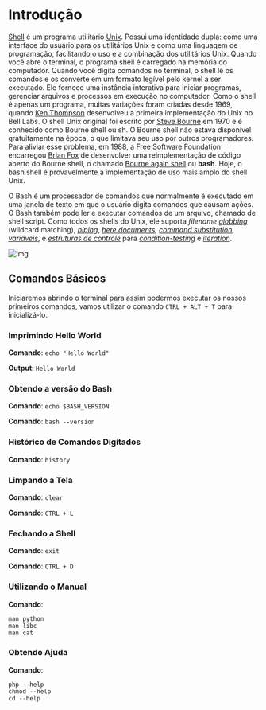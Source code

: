 # Introdução

[Shell](https://en.wikipedia.org/wiki/Shell_(computing)) é um programa utilitário [Unix](https://en.wikipedia.org/wiki/Unix). Possui uma identidade dupla: como uma interface do usuário para os utilitários Unix e como uma linguagem de programação, facilitando o uso e a combinação dos utilitários Unix. Quando você abre o terminal, o programa shell é carregado na memória do computador. Quando você digita comandos no terminal, o shell lê os comandos e os converte em um formato legível pelo kernel a ser executado. Ele fornece uma instância interativa para iniciar programas, gerenciar arquivos e processos em execução no computador. Como o shell é apenas um programa, muitas variações foram criadas desde 1969, quando [Ken Thompson](https://en.wikipedia.org/wiki/Ken_Thompson) desenvolveu a primeira implementação do Unix no Bell Labs. O shell Unix original foi escrito por [Steve Bourne](https://en.wikipedia.org/wiki/Stephen_R._Bourne) em 1970 e é conhecido como Bourne shell ou sh. O Bourne shell não estava disponível gratuitamente na época, o que limitava seu uso por outros programadores. Para aliviar esse problema, em 1988, a Free Software Foundation encarregou [Brian Fox](https://en.wikipedia.org/wiki/Brian_Fox_(computer_programmer)) de desenvolver uma reimplementação de código aberto do Bourne shell, o chamado [Bourne again shell](https://en.wikipedia.org/wiki/Bash_(Unix_shell)) ou **bash**. Hoje, o bash shell é provavelmente a implementação de uso mais amplo do shell Unix.

O Bash é um processador de comandos que normalmente é executado em uma janela de texto em que o usuário digita comandos que causam ações. O Bash também pode ler e executar comandos de um arquivo, chamado de shell script. Como todos os shells do Unix, ele suporta *filename [globbing](https://en.wikipedia.org/wiki/Glob_(programming))* (wildcard matching), *[piping](https://en.wikipedia.org/wiki/Pipeline_(Unix))*, *[here documents](https://en.wikipedia.org/wiki/Here_document)*, *[command substitution](https://en.wikipedia.org/wiki/Command_substitution)*, *[variáveis](https://en.wikipedia.org/wiki/Variable_(programming))*, e *[estruturas de controle](https://en.wikipedia.org/wiki/Control_flow)* para *[condition-testing](https://en.wikipedia.org/wiki/Conditional_(programming))* e *[iteration](https://en.wikipedia.org/wiki/Iteration)*.

![img](https://i.ibb.co/nj2LVTf/shell.png)

## Comandos Básicos

Iniciaremos abrindo o terminal para assim podermos executar os nossos primeiros comandos, vamos utilizar o comando `CTRL + ALT + T` para inicializá-lo.

### Imprimindo Hello World

**Comando**: `echo "Hello World"`

**Output**: `Hello World`

### Obtendo a versão do Bash

**Comando**: `echo $BASH_VERSION`

**Comando**: `bash --version`

### Histórico de Comandos Digitados

**Comando**: `history`

### Limpando a Tela

**Comando**: `clear` 

**Comando**: `CTRL + L`

### Fechando a Shell

**Comando**: `exit`

**Comando**: `CTRL + D`

### Utilizando o Manual

**Comando**:

```
man python	
man libc
man cat
```

### Obtendo Ajuda

**Comando**:

```
php --help
chmod --help
cd --help
```